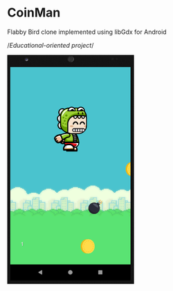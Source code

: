 # CoinMan
Flabby Bird clone implemented using libGdx for Android

/*Educational-oriented project*/

![](coinMan.png)
